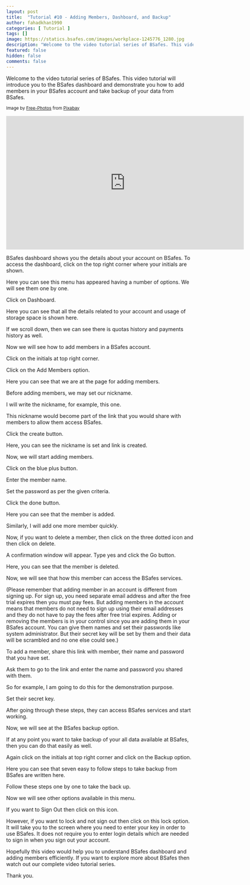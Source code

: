 ```yaml
---
layout: post
title:  "Tutorial #10 - Adding Members, Dashboard, and Backup"
author: fahadkhan1990 
categories: [ Tutorial ]
tags: []
image: https://statics.bsafes.com/images/workplace-1245776_1280.jpg 
description: "Welcome to the video tutorial series of BSafes. This video tutorial will introduce you to the BSafes dashboard and demonstrate you how to add members in your BSafes account and take backup of your data from BSafes."
featured: false 
hidden: false 
comments: false
---
```

Welcome to the video tutorial series of BSafes. This video tutorial will introduce you to the BSafes dashboard and demonstrate you how to add members in your BSafes account and take backup of your data from BSafes.

<sup>Image by <a href="https://pixabay.com/users/free-photos-242387/">Free-Photos</a> from <a href="https://pixabay.com/photos/workplace-team-business-meeting-1245776/">Pixabay</a></sup>

<iframe width="640" height="360" src="https://www.youtube.com/embed/HdmqSmnEx7c" frameborder="0" allow="accelerometer; autoplay; encrypted-media; gyroscope; picture-in-picture" allowfullscreen></iframe>

BSafes dashboard shows you the details about your account on BSafes. To access the dashboard, click on the top right corner where your initials are shown. 

Here you can see this menu has appeared having a number of options. We will see them one by one.

Click on Dashboard.

Here you can see that all the details related to your account and usage of storage space is shown here.

If we scroll down, then we can see there is quotas history and payments history as well.

Now we will see how to add members in a BSafes account.

Click on the initials at top right corner.

Click on the Add Members option.

Here you can see that we are at the page for adding members.

Before adding members, we may set our nickname.

I will write the nickname, for example, this one. 

This nickname would become part of the link that you would share with members to allow them access BSafes.

Click the create button.

Here, you can see the nickname is set and link is created.

Now, we will start adding members.

Click on the blue plus button.

Enter the member name.

Set the password as per the given criteria.

Click the done button.

Here you can see that the member is added.

Similarly, I will add one more member quickly.

Now, if you want to delete a member, then click on the three dotted icon and then click on delete.

A confirmation window will appear. Type yes and click the Go button.

Here, you can see that the member is deleted.

Now, we will see that how this member can access the BSafes services. 

(Please remember that adding member in an account is different from signing up. For sign up, you need separate email address and after the free trial expires then you must pay fees. But adding members in the account means that members do not need to sign up using their email addresses and they do not have to pay the fees after free trial expires. Adding or removing the members is in your control since you are adding them in your BSafes account. You can give them names and set their passwords like system administrator. But their secret key will be set by them and their data will be scrambled and no one else could see.)

To add a member, share this link with member, their name and password that you have set. 

Ask them to go to the link and enter the name and password you shared with them.

So for example, I am going to do this for the demonstration purpose.

Set their secret key.

After going through these steps, they can access BSafes services and start working.

Now, we will see at the BSafes backup option.

If at any point you want to take backup of your all data available at BSafes, then you can do that easily as well.



Again click on the initials at top right corner and click on the Backup option.

Here you can see that seven easy to follow steps to take backup from BSafes are written here.

Follow these steps one by one to take the back up.

Now we will see other options available in this menu.

If you want to Sign Out then click on this icon.

However, if you want to lock and not sign out then click on this lock option. It will take you to the screen where you need to enter your key in order to use BSafes. It does not require you to enter login details which are needed to sign in when you sign out your account. 

Hopefully this video would help you to understand BSafes dashboard and adding members efficiently. If you want to explore more about BSafes then watch out our complete video tutorial series.

Thank you.


